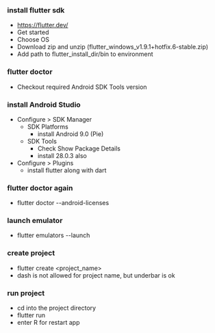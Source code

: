 ### install flutter sdk
  - https://flutter.dev/
  - Get started
  - Choose OS
  - Download zip and unzip (flutter_windows_v1.9.1+hotfix.6-stable.zip)
  - Add path to flutter_install_dir/bin to environment

### flutter doctor
  - Checkout required Android SDK Tools version

### install Android Studio
  - Configure > SDK Manager
    - SDK Platforms
      - install Android 9.0 (Pie)
    - SDK Tools
      - Check Show Package Details
      - install 28.0.3 also
  - Configure > Plugins
    - install flutter along with dart

### flutter doctor again
  - flutter doctor --android-licenses

### launch emulator
  - flutter emulators --launch <emulator id>

### create project
  - flutter create <project_name>
  - dash is not allowed for project name, but underbar is ok

### run project
  - cd into the project directory
  - flutter run
  - enter R for restart app